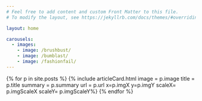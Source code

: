 ```yaml
---
# Feel free to add content and custom Front Matter to this file.
# To modify the layout, see https://jekyllrb.com/docs/themes/#overriding-theme-defaults

layout: home

carousels:
  - images: 
    - image: /brushbust/
    - image: /bumblast/
    - image: /fashionfail/
---
```


<style> 

.article
{
  background-position: 25% 75%;
}

.article-card
{
  background-color: rgba(255, 255,255, 0.95);
  height: 173px;
  width: 319px;
  margin: auto;
  margin-top: 200px;
}

.article-card-title
{
    font-family: 'Playfair Display', serif;
    font-style: italic;
    text-align: center;
    font-size: 30;
    width: 100%;
    translate: 0px 15px;
}

.article-card-summary
{
  font-family: 'Source Sans 3', sans-serif;
  font-size: 14;
  text-align: center;
  width: 100%;
  translate: 0px -10px;
}

.article_button__read_now
{
  background-color: #000000;
  width: 133px;
  height: 38px;
  margin: auto;
  transform: translate(0%, -15px);
}

.article_button__read_now:hover {
  background-color: #333;
}

.article_read_now
{
  text-align: center;
  text-decoration: none;
  color: white;
  font-family: 'Source Sans 3', sans-serif;
  font-size: 14;
  line-height: 40px;
}

</style>

<div class="grid-container">
{% for p in site.posts %}
    {% include articleCard.html image = p.image title = p.title summary = p.summary url = p.url x=p.imgX y=p.imgY scaleX= p.imgScaleX scaleY= p.imgScaleY%}
{% endfor %}
</div>